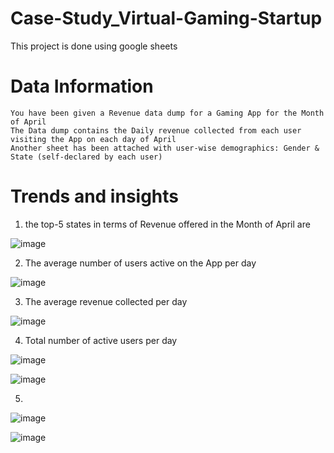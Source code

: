 # Case-Study_Virtual-Gaming-Startup
This project is done using google sheets

# Data Information
	You have been given a Revenue data dump for a Gaming App for the Month of April
	The Data dump contains the Daily revenue collected from each user visiting the App on each day of April
	Another sheet has been attached with user-wise demographics: Gender & State (self-declared by each user)

# Trends and insights
1. the top-5 states in terms of Revenue offered in the Month of April are


 ![image](https://user-images.githubusercontent.com/81958811/130254181-74d8ba55-09d5-467d-a1d5-3b13482b591a.png)

2. The average number of users active on the App per day

  ![image](https://user-images.githubusercontent.com/81958811/130254459-812facd4-aa8e-4f93-8149-c9005b03bded.png)

3. The average revenue collected per day

  ![image](https://user-images.githubusercontent.com/81958811/130254816-e064d7a8-9e2c-47fe-a9b6-18376e1af685.png)

4. Total number of active users per day 
  
  ![image](https://user-images.githubusercontent.com/81958811/130254966-8ca6cfa0-e3ce-4c50-a026-ab4012d73ba7.png)
  
  ![image](https://user-images.githubusercontent.com/81958811/130255675-73195c21-e1a8-4651-ac2b-19b3e332f22c.png)
  
5. 
  ![image](https://user-images.githubusercontent.com/81958811/130256200-cd06e568-a661-47c7-b179-7d165f5fc8d4.png)



  ![image](https://user-images.githubusercontent.com/81958811/130256124-72bc88be-db73-4b8b-b531-ca1006c05f55.png)



